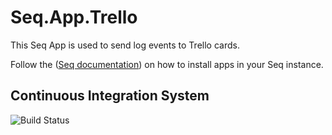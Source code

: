 # Seq.App.Trello
This Seq App is used to send log events to Trello cards.

Follow the ([Seq documentation](http://docs.getseq.net/docs/installing-seq-apps)) on how to install apps in your Seq instance.

## Continuous Integration System

![Build Status](https://ci.appveyor.com/api/projects/status/u36m4wag22tck7kw?svg=true)